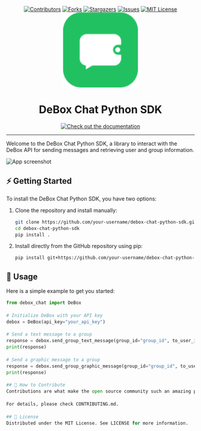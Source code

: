 <a name="readme-top"></a>

<!-- PROJECT SHIELDS -->
<!--
*** I'm using markdown "reference style" links for readability.
*** Reference links are enclosed in brackets [ ] instead of parentheses ( ).
*** See the bottom of this document for the declaration of the reference variables
*** for contributors-url, forks-url, etc. This is an optional, concise syntax you may use.
*** https://www.markdownguide.org/basic-syntax/#reference-style-links
-->

<div align="center">
  <a href="https://github.com/your-username/debox-chat-python-sdk/graphs/contributors"><img src="https://img.shields.io/github/contributors/your-username/debox-chat-python-sdk?style=for-the-badge&color=blue" alt="Contributors"></a>
  <a href="https://github.com/your-username/debox-chat-python-sdk/network/members"><img src="https://img.shields.io/github/forks/your-username/debox-chat-python-sdk?style=for-the-badge&color=blue" alt="Forks"></a>
  <a href="https://github.com/your-username/debox-chat-python-sdk/stargazers"><img src="https://img.shields.io/github/stars/your-username/debox-chat-python-sdk?style=for-the-badge&color=blue" alt="Stargazers"></a>
  <a href="https://github.com/your-username/debox-chat-python-sdk/issues"><img src="https://img.shields.io/github/issues/your-username/debox-chat-python-sdk?style=for-the-badge&color=blue" alt="Issues"></a>
  <a href="https://github.com/your-username/debox-chat-python-sdk/blob/main/LICENSE"><img src="https://img.shields.io/github/license/your-username/debox-chat-python-sdk?style=for-the-badge&color=blue" alt="MIT License"></a>
</div>

<!-- PROJECT LOGO -->
<div align="center">
  <img src="docs/static/img/logo.png" alt="Logo" width="200" height="200">
  <h1 align="center">DeBox Chat Python SDK</h1>
  <a href="https://your-username.github.io/debox-chat-python-sdk"><img src="https://img.shields.io/badge/Documentation-DeBox%20Chat%20SDK-blue?logo=googledocs&logoColor=white&style=for-the-badge" alt="Check out the documentation"></a>
</div>
<hr>

Welcome to the DeBox Chat Python SDK, a library to interact with the DeBox API for sending messages and retrieving user and group information.

![App screenshot](docs/static/img/screenshot.png)

## ⚡ Getting Started

To install the DeBox Chat Python SDK, you have two options:

1. Clone the repository and install manually:

    ```bash
    git clone https://github.com/your-username/debox-chat-python-sdk.git
    cd debox-chat-python-sdk
    pip install .
    ```

2. Install directly from the GitHub repository using pip:

    ```bash
    pip install git+https://github.com/your-username/debox-chat-python-sdk.git
    ```

## 🚀 Usage

Here is a simple example to get you started:

```python
from debox_chat import DeBox

# Initialize DeBox with your API key
debox = DeBox(api_key="your_api_key")

# Send a text message to a group
response = debox.send_group_text_message(group_id="group_id", to_user_id="user_id", title="Hello", content="This is a text message.")
print(response)

# Send a graphic message to a group
response = debox.send_group_graphic_message(group_id="group_id", to_user_id="user_id", title="Check this out", content="Here is an image.", image_url="https://example.com/image.png", href="https://example.com")
print(response)

## 🤝 How to Contribute
Contributions are what make the open source community such an amazing place to learn, inspire, and create. Any contributions you make are greatly appreciated.

For details, please check CONTRIBUTING.md.

## 📜 License
Distributed under the MIT License. See LICENSE for more information.
